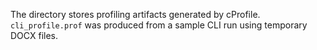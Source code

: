 The directory stores profiling artifacts generated by cProfile.
`cli_profile.prof` was produced from a sample CLI run using temporary DOCX files.
